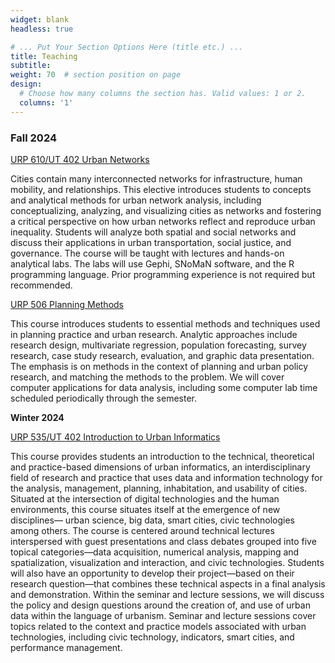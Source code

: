```yaml
---
widget: blank
headless: true

# ... Put Your Section Options Here (title etc.) ...
title: Teaching
subtitle:
weight: 70  # section position on page
design:
  # Choose how many columns the section has. Valid values: 1 or 2.
  columns: '1'
---
```


### Fall 2024

[URP 610/UT 402 Urban Networks](https://taubmancollege.umich.edu/course/urp610-urban-networks-section-3-fall-2024/)

Cities contain many interconnected networks for infrastructure, human mobility, and relationships. This elective introduces students to concepts and analytical methods for urban network analysis, including conceptualizing, analyzing, and visualizing cities as networks and fostering a critical perspective on how urban networks reflect and reproduce urban inequality. Students will analyze both spatial and social networks and discuss their applications in urban transportation, social justice, and governance. The course will be taught with lectures and hands-on analytical labs. The labs will use Gephi, SNoMaN software, and the R programming language. Prior programming experience is not required but recommended.

[URP 506 Planning Methods](https://taubmancollege.umich.edu/course/urp506-planning-methods-section-1-fall-2024/)

This course introduces students to essential methods and techniques used in planning practice and urban research. Analytic approaches include research design, multivariate regression, population forecasting, survey research, case study research, evaluation, and graphic data presentation. The emphasis is on methods in the context of planning and urban policy research, and matching the methods to the problem. We will cover computer applications for data analysis, including some computer lab time scheduled periodically through the semester.

**Winter 2024**

[URP 535/UT 402 Introduction to Urban Informatics](https://taubmancollege.umich.edu/course/urp535-introduction-to-urban-informatics-section-1-winter-2024/)

This course provides students an introduction to the technical, theoretical and practice-based dimensions of urban informatics, an interdisciplinary field of research and practice that uses data and information technology for the analysis, management, planning, inhabitation, and usability of cities. Situated at the intersection of digital technologies and the human environments, this course situates itself at the emergence of new disciplines— urban science, big data, smart cities, civic technologies among others. The course is centered around technical lectures interspersed with guest presentations and class debates grouped into five topical categories—data acquisition, numerical analysis, mapping and spatialization, visualization and interaction, and civic technologies. Students will also have an opportunity to develop their project—based on their research question—that combines these technical aspects in a final analysis and demonstration. Within the seminar and lecture sessions, we will discuss the policy and design questions around the creation of, and use of urban data within the language of urbanism. Seminar and lecture sessions cover topics related to the context and practice models associated with urban technologies, including civic technology, indicators, smart cities, and performance management.




